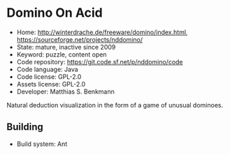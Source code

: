 # Domino On Acid

- Home: http://winterdrache.de/freeware/domino/index.html, https://sourceforge.net/projects/nddomino/
- State: mature, inactive since 2009
- Keyword: puzzle, content open
- Code repository: https://git.code.sf.net/p/nddomino/code
- Code language: Java
- Code license: GPL-2.0
- Assets license: GPL-2.0
- Developer: Matthias S. Benkmann

Natural deduction visualization in the form of a game of unusual dominoes.

## Building

- Build system: Ant
